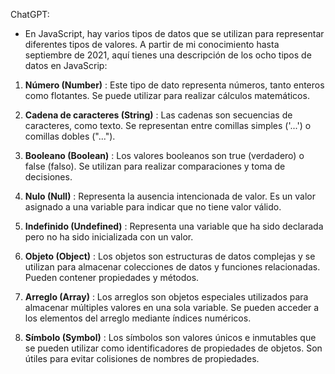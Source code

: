


ChatGPT: 
- En JavaScript, hay varios tipos de datos que se utilizan para representar diferentes tipos de valores. A partir de mi conocimiento hasta septiembre de 2021, aquí tienes una descripción de los ocho tipos de datos en JavaScrip: 

1. **Número (Number)** : Este tipo de dato representa números, tanto enteros como flotantes. Se puede utilizar para realizar cálculos matemáticos. 

3. **Cadena de caracteres (String)** : Las cadenas son secuencias de caracteres, como texto. Se representan entre comillas simples ('...') o comillas dobles ("..."). 
4. **Booleano (Boolean)** : Los valores booleanos son true (verdadero) o false (falso). Se utilizan para realizar comparaciones y toma de decisiones. 
5. **Nulo (Null)** : Representa la ausencia intencionada de valor. Es un valor asignado a una variable para indicar que no tiene valor válido. 
6. **Indefinido (Undefined)** : Representa una variable que ha sido declarada pero no ha sido inicializada con un valor. 
7. **Objeto (Object)** : Los objetos son estructuras de datos complejas y se utilizan para almacenar colecciones de datos y funciones relacionadas. Pueden contener propiedades y métodos. 
8. **Arreglo (Array)** : Los arreglos son objetos especiales utilizados para almacenar múltiples valores en una sola variable. Se pueden acceder a los elementos del arreglo mediante índices numéricos. 
9. **Símbolo (Symbol)** : Los símbolos son valores únicos e inmutables que se pueden utilizar como identificadores de propiedades de objetos. Son útiles para evitar colisiones de nombres de propiedades.

